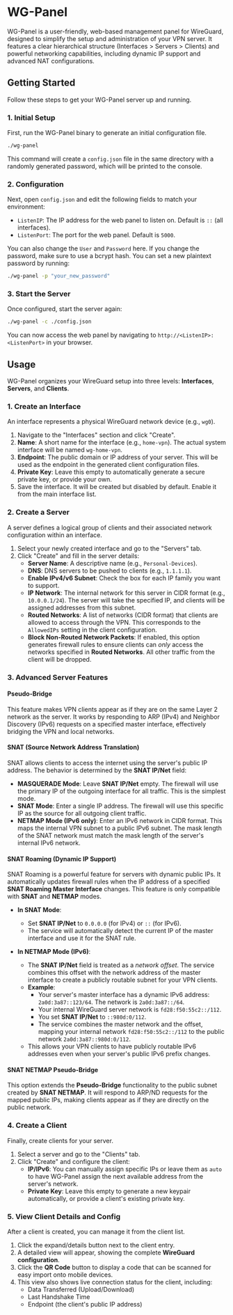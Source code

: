 # WG-Panel

WG-Panel is a user-friendly, web-based management panel for WireGuard, designed to simplify the setup and administration of your VPN server. It features a clear hierarchical structure (Interfaces > Servers > Clients) and powerful networking capabilities, including dynamic IP support and advanced NAT configurations.

## Getting Started

Follow these steps to get your WG-Panel server up and running.

### 1. Initial Setup

First, run the WG-Panel binary to generate an initial configuration file.

```bash
./wg-panel
```

This command will create a `config.json` file in the same directory with a randomly generated password, which will be printed to the console.

### 2. Configuration

Next, open `config.json` and edit the following fields to match your environment:

*   `ListenIP`: The IP address for the web panel to listen on. Default is `::` (all interfaces).
*   `ListenPort`: The port for the web panel. Default is `5000`.

You can also change the `User` and `Password` here. If you change the password, make sure to use a bcrypt hash. You can set a new plaintext password by running:

```bash
./wg-panel -p "your_new_password"
```

### 3. Start the Server

Once configured, start the server again:

```bash
./wg-panel -c ./config.json
```

You can now access the web panel by navigating to `http://<ListenIP>:<ListenPort>` in your browser.

## Usage

WG-Panel organizes your WireGuard setup into three levels: **Interfaces**, **Servers**, and **Clients**.

### 1. Create an Interface

An interface represents a physical WireGuard network device (e.g., `wg0`).

1.  Navigate to the "Interfaces" section and click "Create".
2.  **Name**: A short name for the interface (e.g., `home-vpn`). The actual system interface will be named `wg-home-vpn`.
3.  **Endpoint**: The public domain or IP address of your server. This will be used as the endpoint in the generated client configuration files.
4.  **Private Key**: Leave this empty to automatically generate a secure private key, or provide your own.
5.  Save the interface. It will be created but disabled by default. Enable it from the main interface list.

### 2. Create a Server

A server defines a logical group of clients and their associated network configuration within an interface.

1.  Select your newly created interface and go to the "Servers" tab.
2.  Click "Create" and fill in the server details:
    *   **Server Name**: A descriptive name (e.g., `Personal-Devices`).
    *   **DNS**: DNS servers to be pushed to clients (e.g., `1.1.1.1`).
    *   **Enable IPv4/v6 Subnet**: Check the box for each IP family you want to support.
    *   **IP Network**: The internal network for this server in CIDR format (e.g., `10.0.0.1/24`). The server will take the specified IP, and clients will be assigned addresses from this subnet.
    *   **Routed Networks**: A list of networks (CIDR format) that clients are allowed to access through the VPN. This corresponds to the `AllowedIPs` setting in the client configuration.
    *   **Block Non-Routed Network Packets**: If enabled, this option generates firewall rules to ensure clients can *only* access the networks specified in **Routed Networks**. All other traffic from the client will be dropped.

### 3. Advanced Server Features

#### Pseudo-Bridge

This feature makes VPN clients appear as if they are on the same Layer 2 network as the server. It works by responding to ARP (IPv4) and Neighbor Discovery (IPv6) requests on a specified master interface, effectively bridging the VPN and local networks.

#### SNAT (Source Network Address Translation)

SNAT allows clients to access the internet using the server's public IP address. The behavior is determined by the **SNAT IP/Net** field:

*   **MASQUERADE Mode**: Leave **SNAT IP/Net** empty. The firewall will use the primary IP of the outgoing interface for all traffic. This is the simplest mode.
*   **SNAT Mode**: Enter a single IP address. The firewall will use this specific IP as the source for all outgoing client traffic.
*   **NETMAP Mode (IPv6 only)**: Enter an IPv6 network in CIDR format. This maps the internal VPN subnet to a public IPv6 subnet. The mask length of the SNAT network must match the mask length of the server's internal IPv6 network.

#### SNAT Roaming (Dynamic IP Support)

SNAT Roaming is a powerful feature for servers with dynamic public IPs. It automatically updates firewall rules when the IP address of a specified **SNAT Roaming Master Interface** changes. This feature is only compatible with **SNAT** and **NETMAP** modes.

*   **In SNAT Mode**:
    *   Set **SNAT IP/Net** to `0.0.0.0` (for IPv4) or `::` (for IPv6).
    *   The service will automatically detect the current IP of the master interface and use it for the SNAT rule.

*   **In NETMAP Mode (IPv6)**:
    *   The **SNAT IP/Net** field is treated as a *network offset*. The service combines this offset with the network address of the master interface to create a publicly routable subnet for your VPN clients.
    *   **Example**:
        *   Your server's master interface has a dynamic IPv6 address: `2a0d:3a87::123/64`. The network is `2a0d:3a87::/64`.
        *   Your internal WireGuard server network is `fd28:f50:55c2::/112`.
        *   You set **SNAT IP/Net** to `::980d:0/112`.
        *   The service combines the master network and the offset, mapping your internal network `fd28:f50:55c2::/112` to the public network `2a0d:3a87::980d:0/112`.
    *   This allows your VPN clients to have publicly routable IPv6 addresses even when your server's public IPv6 prefix changes.

#### SNAT NETMAP Pseudo-Bridge

This option extends the **Pseudo-Bridge** functionality to the public subnet created by **SNAT NETMAP**. It will respond to ARP/ND requests for the mapped public IPs, making clients appear as if they are directly on the public network.

### 4. Create a Client

Finally, create clients for your server.

1.  Select a server and go to the "Clients" tab.
2.  Click "Create" and configure the client:
    *   **IP/IPv6**: You can manually assign specific IPs or leave them as `auto` to have WG-Panel assign the next available address from the server's network.
    *   **Private Key**: Leave this empty to generate a new keypair automatically, or provide a client's existing private key.

### 5. View Client Details and Config

After a client is created, you can manage it from the client list.

1.  Click the expand/details button next to the client entry.
2.  A detailed view will appear, showing the complete **WireGuard configuration**.
3.  Click the **QR Code** button to display a code that can be scanned for easy import onto mobile devices.
4.  This view also shows live connection status for the client, including:
    *   Data Transferred (Upload/Download)
    *   Last Handshake Time
    *   Endpoint (the client's public IP address)
